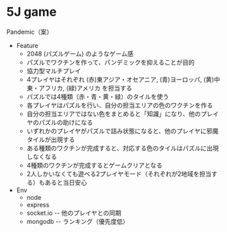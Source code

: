 # 5J game

Pandemic（案）

+ Feature
    - 2048 (パズルゲーム) のようなゲーム感
    - パズルでワクチンを作って、パンデミックを抑えることが目的
    - 協力型マルチプレイ
    - 4プレイヤはそれぞれ (赤)東アジア・オセアニア, (青)ヨーロッパ, (黄)中東・アフリカ, (緑)アメリカ を担当する
    - パズルでは4種類（赤・青・黄・緑）のタイルを使う
    - 各プレイヤはパズルを行い、自分の担当エリアの色のワクチンを作る
    - 自分の担当エリアではない色をまとめると「知識」になり、他のプレイヤのパズルの助けになる
    - いずれかのプレイヤがパズルで詰み状態になると、他のプレイヤに邪魔タイルが出現する
    - ある種類のワクチンが完成すると、対応する色のタイルはパズルに出現しなくなる
    - 4種類のワクチンが完成するとゲームクリアとなる
    - 2人しかいなくても遊べる2プレイヤモード（それぞれが2地域を担当する）もあると当日安心
+ Env
    - node
    - express
    - socket.io -- 他のプレイヤとの同期
    - mongodb -- ランキング（優先度低）
